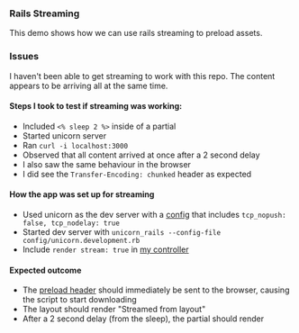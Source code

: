 ### Rails Streaming
This demo shows how we can use rails streaming to preload assets. 

### Issues
I haven't been able to get streaming to work with this repo. The content appears to be arriving all at the same time.

#### Steps I took to test if streaming was working:
- Included `<% sleep 2 %>` inside of a partial
- Started unicorn server
- Ran `curl -i localhost:3000`
- Observed that all content arrived at once after a 2 second delay
- I also saw the same behaviour in the browser
- I did see the `Transfer-Encoding: chunked` header as expected

#### How the app was set up for streaming
- Used unicorn as the dev server with a [config](https://github.com/darrenhebner/rails-streaming-example/blob/master/config/unicorn.development.rb) that includes `tcp_nopush: false, tcp_nodelay: true`
- Started dev server with `unicorn_rails --config-file config/unicorn.development.rb`
- Include `render stream: true` in [my controller](https://github.com/darrenhebner/rails-streaming-example/blob/master/app/controllers/app_controller.rb#L4)

#### Expected outcome
- The [preload header](https://github.com/darrenhebner/rails-streaming-example/blob/master/app/controllers/app_controller.rb#L3) should immediately be sent to the browser, causing the script to start downloading
- The layout should render "Streamed from layout"
- After a 2 second delay (from the sleep), the partial should render

